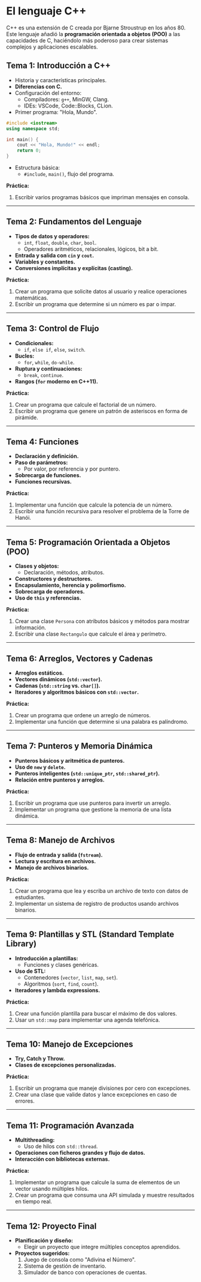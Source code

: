# El lenguaje C++  

C++ es una extensión de C creada por Bjarne Stroustrup en los años 80. Este lenguaje añadió la **programación orientada a objetos (POO)** a las capacidades de C, haciéndolo más poderoso para crear sistemas complejos y aplicaciones escalables.

## **Tema 1: Introducción a C++**
- Historia y características principales.
- **Diferencias con C.**
- Configuración del entorno:
  - Compiladores: `g++`, MinGW, Clang.
  - IDEs: VSCode, Code::Blocks, CLion.
- Primer programa: "Hola, Mundo".
```cpp
#include <iostream>
using namespace std;

int main() {
    cout << "Hola, Mundo!" << endl;
    return 0;
}
```
- Estructura básica:
  - `#include`, `main()`, flujo del programa.

**Práctica:**
1. Escribir varios programas básicos que impriman mensajes en consola.

---

## **Tema 2: Fundamentos del Lenguaje**
- **Tipos de datos y operadores:**
  - `int`, `float`, `double`, `char`, `bool`.
  - Operadores aritméticos, relacionales, lógicos, bit a bit.
- **Entrada y salida con `cin` y `cout`.**
- **Variables y constantes.**
- **Conversiones implícitas y explícitas (casting).**

**Práctica:**
1. Crear un programa que solicite datos al usuario y realice operaciones matemáticas.
2. Escribir un programa que determine si un número es par o impar.

---

## **Tema 3: Control de Flujo**
- **Condicionales:**
  - `if`, `else if`, `else`, `switch`.
- **Bucles:**
  - `for`, `while`, `do-while`.
- **Ruptura y continuaciones:**
  - `break`, `continue`.
- **Rangos (`for` moderno en C++11).**

**Práctica:**
1. Crear un programa que calcule el factorial de un número.
2. Escribir un programa que genere un patrón de asteriscos en forma de pirámide.

---

## **Tema 4: Funciones**
- **Declaración y definición.**
- **Paso de parámetros:**
  - Por valor, por referencia y por puntero.
- **Sobrecarga de funciones.**
- **Funciones recursivas.**

**Práctica:**
1. Implementar una función que calcule la potencia de un número.
2. Escribir una función recursiva para resolver el problema de la Torre de Hanói.

---

## **Tema 5: Programación Orientada a Objetos (POO)**
- **Clases y objetos:**
  - Declaración, métodos, atributos.
- **Constructores y destructores.**
- **Encapsulamiento, herencia y polimorfismo.**
- **Sobrecarga de operadores.**
- **Uso de `this` y referencias.**

**Práctica:**
1. Crear una clase `Persona` con atributos básicos y métodos para mostrar información.
2. Escribir una clase `Rectangulo` que calcule el área y perímetro.

---

## **Tema 6: Arreglos, Vectores y Cadenas**
- **Arreglos estáticos.**
- **Vectores dinámicos (`std::vector`).**
- **Cadenas (`std::string` vs. `char[]`).**
- **Iteradores y algoritmos básicos con `std::vector`.**

**Práctica:**
1. Crear un programa que ordene un arreglo de números.
2. Implementar una función que determine si una palabra es palíndromo.

---

## **Tema 7: Punteros y Memoria Dinámica**
- **Punteros básicos y aritmética de punteros.**
- **Uso de `new` y `delete`.**
- **Punteros inteligentes (`std::unique_ptr`, `std::shared_ptr`).**
- **Relación entre punteros y arreglos.**

**Práctica:**
1. Escribir un programa que use punteros para invertir un arreglo.
2. Implementar un programa que gestione la memoria de una lista dinámica.

---

## **Tema 8: Manejo de Archivos**
- **Flujo de entrada y salida (`fstream`).**
- **Lectura y escritura en archivos.**
- **Manejo de archivos binarios.**

**Práctica:**
1. Crear un programa que lea y escriba un archivo de texto con datos de estudiantes.
2. Implementar un sistema de registro de productos usando archivos binarios.

---

## **Tema 9: Plantillas y STL (Standard Template Library)**
- **Introducción a plantillas:**
  - Funciones y clases genéricas.
- **Uso de STL:**
  - Contenedores (`vector`, `list`, `map`, `set`).
  - Algoritmos (`sort`, `find`, `count`).
- **Iteradores y lambda expressions.**

**Práctica:**
1. Crear una función plantilla para buscar el máximo de dos valores.
2. Usar un `std::map` para implementar una agenda telefónica.

---

## **Tema 10: Manejo de Excepciones**
- **Try, Catch y Throw.**
- **Clases de excepciones personalizadas.**

**Práctica:**
1. Escribir un programa que maneje divisiones por cero con excepciones.
2. Crear una clase que valide datos y lance excepciones en caso de errores.

---

## **Tema 11: Programación Avanzada**
- **Multithreading:**
  - Uso de hilos con `std::thread`.
- **Operaciones con ficheros grandes y flujo de datos.**
- **Interacción con bibliotecas externas.**

**Práctica:**
1. Implementar un programa que calcule la suma de elementos de un vector usando múltiples hilos.
2. Crear un programa que consuma una API simulada y muestre resultados en tiempo real.

---

## **Tema 12: Proyecto Final**
- **Planificación y diseño:**
  - Elegir un proyecto que integre múltiples conceptos aprendidos.
- **Proyectos sugeridos:**
  1. Juego de consola como "Adivina el Número".
  2. Sistema de gestión de inventario.
  3. Simulador de banco con operaciones de cuentas.
